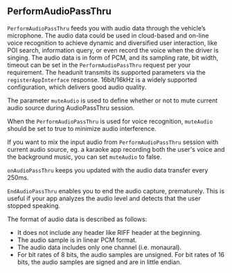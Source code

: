 ## PerformAudioPassThru

`PerformAudioPassThru` feeds you with audio data through the vehicle’s microphone. The audio data could be used in cloud-based and on-line voice recognition to achieve dynamic and diversified user interaction, like POI search, information query, or even record the voice when the driver is singing. The audio data is in form of PCM, and its sampling rate, bit width, timeout can be set in the `PerformAudioPassThru` request per your requirement. The headunit transmits its supported parameters via the `registerAppInterface` response. 16bit/16kHz is a widely supported configuration, which delivers good audio quality.

The parameter `muteAudio` is used to define whether or not to mute current audio source during AudioPassThru session.

When the `PerformAudioPassThru` is used for voice recognition, `muteAudio` should be set to true to minimize audio interference.

If you want to mix the input audio from `PerformAudioPassThru` session with current audio source, eg. a karaoke app recording both the user's voice and the background music, you can set `muteAudio` to false.

`onAudioPassThru` keeps you updated with the audio data transfer every 250ms.

`EndAudioPassThru` enables you to end the audio capture, prematurely. This is useful if your app analyzes the audio level and detects that the user stopped speaking.

The format of audio data is described as follows:

- It does not include any header like RIFF header at the beginning.
- The audio sample is in linear PCM format.
- The audio data includes only one channel (i.e. monaural).
- For bit rates of 8 bits, the audio samples are unsigned. For bit rates of 16 bits, the audio samples are signed and are in little endian.
